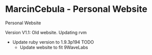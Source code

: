 MarcinCebula - Personal Website
==========

Personal Website

Version V1.1: Old website. Updating rvm
  * Update ruby version to 1.9.3p194
  TODO
    * Update website to fit 9WaveLabs
